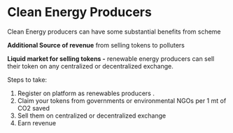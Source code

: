 # Clean Energy Producers

Clean Energy producers can have some substantial benefits from scheme

**Additional Source of revenue** from selling tokens to polluters

**Liquid market for selling tokens -** renewable energy producers can sell their token on any centralized or decentralized exchange.

Steps to take:

1. Register on platform as renewables producers .&#x20;
2. Claim your tokens from governments or environmental NGOs per 1 mt of CO2 saved
3. Sell them on centralized or decentralized exchange
4. Earn revenue



